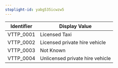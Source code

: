 ```yaml
---
stoplight-id: yabg535icwzw5
---
```


Identifier  |  Display Value
------------|---------------------------------
VTTP_0001   |  Licensed Taxi
VTTP_0002   |  Licensed private hire vehicle
VTTP_0003   |  Not Known
VTTP_0004   |  Unlicensed private hire vehicle